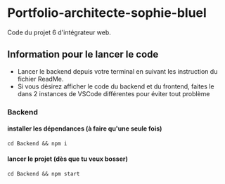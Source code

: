# Portfolio-architecte-sophie-bluel

Code du projet 6 d'intégrateur web.

## Information pour le lancer le code

 - Lancer le backend depuis votre terminal en suivant les instruction du fichier ReadMe.
 - Si vous désirez afficher le code du backend et du frontend, faites le dans 2 instances de VSCode différentes pour éviter tout problème

### Backend
#### installer les dépendances (à faire qu'une seule fois)
`cd Backend && npm i`

#### lancer le projet (dès que tu veux bosser)
`cd Backend && npm start`

